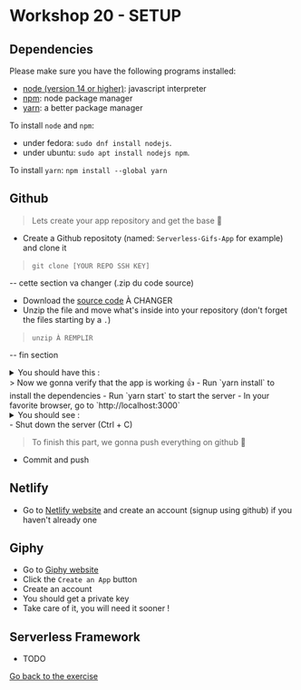 # Workshop 20 - SETUP

## Dependencies
Please make sure you have the following programs installed:
- [node (version 14 or higher)](https://github.com/nodejs/node): javascript interpreter
- [npm](https://www.npmjs.com/): node package manager
- [yarn](https://yarnpkg.com/): a better package manager

To install `node` and `npm`:
- under fedora: `sudo dnf install nodejs`.
- under ubuntu: `sudo apt install nodejs npm`.

To install `yarn`: `npm install --global yarn`

## Github
> Lets create your app repository and get the base 🤲
- Create a Github repositoty (named: `Serverless-Gifs-App` for example) and clone it  
> `git clone [YOUR REPO SSH KEY]`

-- cette section va changer (.zip du code source)  
- Download the [source code](https://downgit.github.io/#/home?url=https://github.com/adrienfort/Workshop-Serverless/tree/master/Netlify-App) À CHANGER
- Unzip the file and move what's inside into your repository (don't forget the files starting by a `.`)
> `unzip À REMPLIR`

-- fin section  
  <details>
    <summary>You should have this :</summary>
  
   ![Netlify Setup Files](Netlify-App/public/setupFiles.png)

  </details>
> Now we gonna verify that the app is working 👍
- Run `yarn install` to install the dependencies
- Run `yarn start` to start the server
- In your favorite browser, go to `http://localhost:3000`
  <details>
    <summary>You should see :</summary>
  
   ![Netlify Setup Page](Netlify-App/public/setupPage.png)

  </details>
- Shut down the server (Ctrl + C)

> To finish this part, we gonna push everything on github 📌
- Commit and push

## Netlify
- Go to [Netlify website](https://www.netlify.com/) and create an account (signup using github) if you haven't already one

## Giphy
- Go to [Giphy website](https://developers.giphy.com/docs/sdk/)
- Click the `Create an App` button
- Create an account
- You should get a private key
- Take care of it, you will need it sooner !

## Serverless Framework
- TODO

[Go back to the exercise](./README.md)
